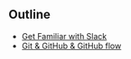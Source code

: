 ## Outline

- [Get Familiar with Slack](./Slack.md)
- [Git & GitHub & GitHub flow](./Git-and-Github.md)
